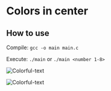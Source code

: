 # Colors in center

## How to use

Compile: `gcc -o main main.c`

Execute: `./main` or `./main <number 1-8>` 

![Colorful-text](https://i.imgur.com/XzDcMm1.png)

![Colorful-text](https://i.imgur.com/3ISc8Nv.png)